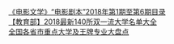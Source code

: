   
[《电影文学》“电影剧本”2018年第1期至第6期目录](http://www.dianyue.me/archives/877/7htjt3ztf0zjvdlv/)  
[【教育部】2018最新140所双一流大学名单大全](http://www.dianyue.me/archives/293/y01hz1cn4aw4hmw5/)  
[全国各省市重点大学及王牌专业大盘点](http://www.dianyue.me/archives/177/ufflp0djk5ey98eu/)
